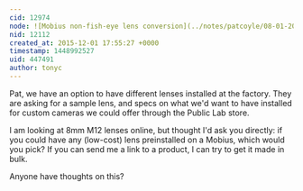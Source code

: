 ```yaml
---
cid: 12974
node: ![Mobius non-fish-eye lens conversion](../notes/patcoyle/08-01-2015/mobius-non-fish-eye-lens-conversion)
nid: 12112
created_at: 2015-12-01 17:55:27 +0000
timestamp: 1448992527
uid: 447491
author: tonyc
---
```


Pat, we have an option to have different lenses installed at the factory. They are asking for a sample lens, and specs on what we'd want to have installed for custom cameras we could offer through the Public Lab store.

I am looking at 8mm M12 lenses online, but thought I'd ask you directly: if you could have any (low-cost) lens preinstalled on a Mobius, which would you pick? If you can send me a link to a product, I can try to get it made in bulk.

Anyone have thoughts on this?